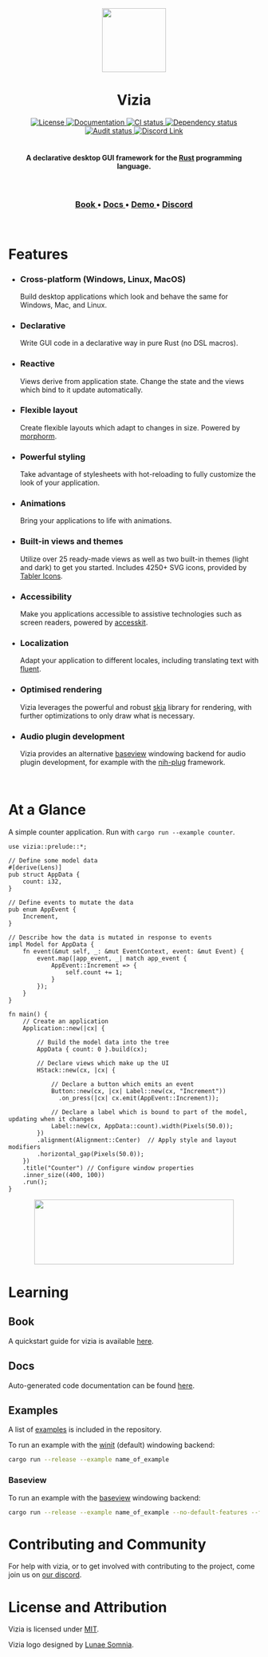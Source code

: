 <div align="center"><img src="https://raw.githubusercontent.com/vizia/vizia/main/assets/branding/vizia-logo-01.png" width="128px" height="128px"/><h1>Vizia</h1></div>

<div align="center">
  <!-- License -->
  <a href="https://github.com/vizia/vizia/blob/main/LICENSE">
    <img src="https://img.shields.io/crates/l/vizia"
    alt="License" />
  </a>
  <!-- Docs -->
  <a href="https://docs.vizia.dev">
    <img src="https://img.shields.io/badge/docs-website-blue" 
      alt="Documentation" />
  </a>
  <!-- CI -->
  <a href="https://github.com/vizia/vizia/actions/workflows/build.ym">
    <img src="https://github.com/vizia/vizia/actions/workflows/build.yml/badge.svg"
      alt="CI status" />
  </a>
  <!-- docs (TODO) -->
  <!-- Dependency status -->
  <a href="https://deps.rs/repo/github/vizia/vizia">
    <img src="https://deps.rs/repo/github/vizia/vizia/status.svg"
      alt="Dependency status" />
  </a>
  <!-- Audit -->
  <a href="https://github.com/vizia/vizia/actions/workflows/audit.yml">
    <img src="https://github.com/vizia/vizia/actions/workflows/audit.yml/badge.svg"
      alt="Audit status" />
  </a>
  <!-- Discord -->
  <a href="https://discord.gg/aNkTPsRm2w">
    <img src="https://img.shields.io/discord/791142189005537332.svg?label=&logo=discord&logoColor=ffffff&color=7389D8&labelColor=6A7EC2" 
      alt="Discord Link" />
  </a>
</div>

<!-- [![Crates.io](https://img.shields.io/crates/v/vizia)](https://crates.io/crates/vizia) -->
<!-- [![docs.rs](https://img.shields.io/badge/docs-website-blue)](https://docs.rs/vizia/) -->

<br/>

<h4 align="center">A declarative desktop GUI framework for the <a href="https://www.rust-lang.org/">Rust</a> programming language.</h4>

<br/>

<div align="center">
  <h3>
    <a href="https://book.vizia.dev/"> Book </a>
    <span> • </span>
    <a href="https://docs.vizia.dev/"> Docs </a>
    <span> • </span>
    <a href="https://demo.vizia.dev/"> Demo </a>
    <span> • </span>
    <a href="https://discord.gg/aNkTPsRm2w"> Discord </a>
  </h3>
</div>

<br/>

# Features
- ### __Cross-platform (Windows, Linux, MacOS)__
  Build desktop applications which look and behave the same for Windows, Mac, and Linux.
- ### __Declarative__
  Write GUI code in a declarative way in pure Rust (no DSL macros).
- ### __Reactive__
  Views derive from application state. Change the state and the views which bind to it update automatically.
- ### __Flexible layout__
  Create flexible layouts which adapt to changes in size. Powered by [morphorm](https://github.com/vizia/morphorm).
- ### __Powerful styling__
  Take advantage of stylesheets with hot-reloading to fully customize the look of your application.
- ### __Animations__
  Bring your applications to life with animations.
- ### __Built-in views and themes__
  Utilize over 25 ready-made views as well as two built-in themes (light and dark) to get you started. Includes 4250+ SVG icons, provided by [Tabler Icons](https://tabler-icons.io).
- ### __Accessibility__
  Make you applications accessible to assistive technologies such as screen readers, powered by [accesskit](https://github.com/accesskit/accesskit).
- ### __Localization__
  Adapt your application to different locales, including translating text with [fluent](https://github.com/projectfluent/fluent-rs).
- ### __Optimised rendering__
  Vizia leverages the powerful and robust [skia](https://github.com/rust-skia/rust-skia) library for rendering, with further optimizations to only draw what is necessary.  
- ### __Audio plugin development__
  Vizia provides an alternative [baseview](https://github.com/RustAudio/baseview) windowing backend for audio plugin development, for example with the [nih-plug](https://github.com/robbert-vdh/nih-plug) framework.

<br />

# At a Glance
A simple counter application. Run with `cargo run --example counter`.
```rust, no_run
use vizia::prelude::*;

// Define some model data
#[derive(Lens)]
pub struct AppData {
    count: i32,
}

// Define events to mutate the data
pub enum AppEvent {
    Increment,
}

// Describe how the data is mutated in response to events
impl Model for AppData {
    fn event(&mut self, _: &mut EventContext, event: &mut Event) {
        event.map(|app_event, _| match app_event {
            AppEvent::Increment => {
                self.count += 1;
            }
        });
    }
}

fn main() {
    // Create an application
    Application::new(|cx| {

        // Build the model data into the tree
        AppData { count: 0 }.build(cx);

        // Declare views which make up the UI
        HStack::new(cx, |cx| {
          
            // Declare a button which emits an event
            Button::new(cx, |cx| Label::new(cx, "Increment"))
              .on_press(|cx| cx.emit(AppEvent::Increment));

            // Declare a label which is bound to part of the model, updating when it changes
            Label::new(cx, AppData::count).width(Pixels(50.0));
        })
        .alignment(Alignment::Center)  // Apply style and layout modifiers
        .horizontal_gap(Pixels(50.0));
    })
    .title("Counter") // Configure window properties
    .inner_size((400, 100))
    .run();
}
```
<div align="center"><img src="https://raw.githubusercontent.com/vizia/vizia/main/assets/images/counter.png" width="400px" height="130px"/></div>


# Learning
## Book
A quickstart guide for vizia is available [here](https://book.vizia.dev).
## Docs
Auto-generated code documentation can be found [here](https://docs.vizia.dev).
## Examples

A list of [examples](https://github.com/vizia/vizia/tree/main/examples) is included in the repository.

To run an example with the [winit](https://github.com/rust-windowing/winit) (default) windowing backend:
```bash
cargo run --release --example name_of_example
```

### Baseview

To run an example with the [baseview](https://github.com/RustAudio/baseview) windowing backend:

```bash
cargo run --release --example name_of_example --no-default-features --features baseview
```

# Contributing and Community
For help with vizia, or to get involved with contributing to the project, come join us on [our discord](https://discord.gg/aNkTPsRm2w).

# License and Attribution
Vizia is licensed under [MIT](https://github.com/vizia/vizia/blob/main/LICENSE).

Vizia logo designed by [Lunae Somnia](https://github.com/LunaeSomnia).
